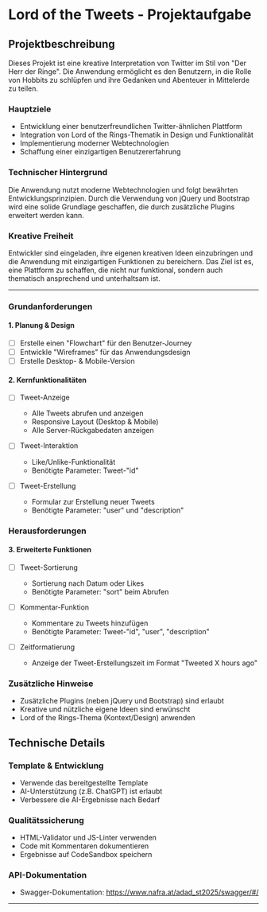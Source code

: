 # Lord of the Tweets - Projektaufgabe

## Projektbeschreibung

Dieses Projekt ist eine kreative Interpretation von Twitter im Stil von "Der Herr der Ringe". Die Anwendung ermöglicht es den Benutzern, in die Rolle von Hobbits zu schlüpfen und ihre Gedanken und Abenteuer in Mittelerde zu teilen.

### Hauptziele
- Entwicklung einer benutzerfreundlichen Twitter-ähnlichen Plattform
- Integration von Lord of the Rings-Thematik in Design und Funktionalität
- Implementierung moderner Webtechnologien
- Schaffung einer einzigartigen Benutzererfahrung

### Technischer Hintergrund
Die Anwendung nutzt moderne Webtechnologien und folgt bewährten Entwicklungsprinzipien. Durch die Verwendung von jQuery und Bootstrap wird eine solide Grundlage geschaffen, die durch zusätzliche Plugins erweitert werden kann.

### Kreative Freiheit
Entwickler sind eingeladen, ihre eigenen kreativen Ideen einzubringen und die Anwendung mit einzigartigen Funktionen zu bereichern. Das Ziel ist es, eine Plattform zu schaffen, die nicht nur funktional, sondern auch thematisch ansprechend und unterhaltsam ist.
____________________________________________________________________________________________
### Grundanforderungen

#### 1. Planung & Design
- [ ] Erstelle einen "Flowchart" für den Benutzer-Journey
- [ ] Entwickle "Wireframes" für das Anwendungsdesign
- [ ] Erstelle Desktop- & Mobile-Version

#### 2. Kernfunktionalitäten
- [ ] Tweet-Anzeige
  - Alle Tweets abrufen und anzeigen
  - Responsive Layout (Desktop & Mobile)
  - Alle Server-Rückgabedaten anzeigen

- [ ] Tweet-Interaktion
  - Like/Unlike-Funktionalität
  - Benötigte Parameter: Tweet-"id"

- [ ] Tweet-Erstellung
  - Formular zur Erstellung neuer Tweets
  - Benötigte Parameter: "user" und "description"

### Herausforderungen

#### 3. Erweiterte Funktionen
- [ ] Tweet-Sortierung
  - Sortierung nach Datum oder Likes
  - Benötigte Parameter: "sort" beim Abrufen

- [ ] Kommentar-Funktion
  - Kommentare zu Tweets hinzufügen
  - Benötigte Parameter: Tweet-"id", "user", "description"

- [ ] Zeitformatierung
  - Anzeige der Tweet-Erstellungszeit im Format "Tweeted X hours ago"

### Zusätzliche Hinweise

- Zusätzliche Plugins (neben jQuery und Bootstrap) sind erlaubt
- Kreative und nützliche eigene Ideen sind erwünscht
- Lord of the Rings-Thema (Kontext/Design) anwenden

## Technische Details

### Template & Entwicklung
- Verwende das bereitgestellte Template
- AI-Unterstützung (z.B. ChatGPT) ist erlaubt
- Verbessere die AI-Ergebnisse nach Bedarf

### Qualitätssicherung
- HTML-Validator und JS-Linter verwenden
- Code mit Kommentaren dokumentieren
- Ergebnisse auf CodeSandbox speichern

### API-Dokumentation
- Swagger-Dokumentation: https://www.nafra.at/adad_st2025/swagger/#/

____________________________________________________________________________________________



